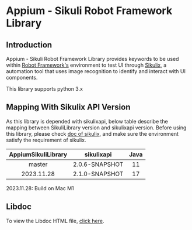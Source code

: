 Appium - Sikuli Robot Framework Library
==============================

## Introduction
Appium - Sikuli Robot Framework Library provides keywords to be used within [Robot Framework's](https://robotframework.org/) environment to test UI through [Sikulix](http://sikulix.com/), a automation tool that uses image recognition to identify and interact with UI components.

This library supports python 3.x

## Mapping With Sikulix API Version
As this library is depended with sikulixapi, below table describe the mapping between SikuliLibrary version and sikulixapi version.
Before using this library, please check [doc of sikulix](https://sikulix-2014.readthedocs.io/en/latest/index.html), and make sure the environment satisfy the requirement of sikulix.

| AppiumSikuliLibrary |   sikulixapi   	   | Java |
|:-------------------:|:------------------:|:----:|
|       master        | 2.0.6-SNAPSHOT   	 |  11  |
|     2023.11.28      | 2.1.0-SNAPSHOT   	 |  17  |

2023.11.28: Build on Mac M1

## Libdoc
To view the Libdoc HTML file, [click here](https://thinhdnn.github.io/robotframework-AppiumSikuliLibrary/doc/AppiumSikuliLibrary.html).
